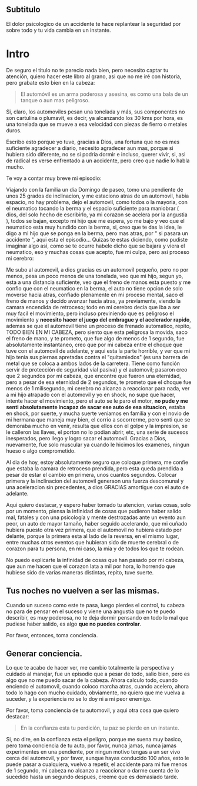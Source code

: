 ## Subtitulo

El dolor psicologico de un accidente te hace replantear la seguridad por sobre todo y tu vida cambia en un instante.
# Intro

De seguro el titulo no te parecio nada bien, pero necesito captar tu atención, quiero hacer este libro al grano, asi que no me iré con historia, pero grabate esto bien en la cabeza:

> El automóvil es un arma poderosa y asesina, es como una bala de un tanque o aun mas peligroso.

Si, claro, los automoviles pesan una tonelada y más, sus componentes no son cartulina o plumavit, es decir, ya alcanzando los 30 kms por hora, es una tonelada que se mueve a esa velocidad con piezas de fierro o metales duros.

Escribo esto porque yo tuve, gracias a Dios, una fortuna que no es mes suficiente  agradecer a diario, necesito agradecer aun mas, porque si hubiera sido diferente, no se si podria dormir e incluso, querer vivir, si, asi de radical es verse enfrentado a un accidente, pero creo que nadie lo habla mucho.

Te voy a contar muy breve mi episodio:

Viajando con la familia un dia Domingo de paseo, tomo una pendiente de unos 25 grados de inclinacion, y me estaciono atras de un automovil, habia espacio, no hay problema, dejo el automovil, como todos o la mayoria, con el neumatico tocando la berma y el espacio suficiente para maniobrar ( dios, del solo hecho de escribirlo, ya mi corazon se acelera por la angustia ), todos se bajan, excepto mi hijo que me espera, yo me bajo y veo que el neumatico esta muy hundido con la berma, si, creo que te das la idea, le digo a mi hijo que se ponga en la berma, pero mas atras, por " si pasara un accidente ", aqui esta el episodio... Quizas te estas diciendo, como pudiste imaginar algo asi, como se te ocurre habele dicho que se bajara y viera el neumatico, eso y muchas cosas que acepto, fue mi culpa, pero asi proceso mi cerebro:

Me subo al automovil, a dios gracias es un automovil pequeño, pero no por menos, pesa un poco menos de una tonelada, veo que mi hijo, segun yo, esta a una distancia suficiente, veo que el freno de manos esta puesto y me confio que con el neumatico en la berma, el auto no tiene opcion de solo moverse hacia atras, confiado plenamente en mi proceso mental, saco el freno de manos y decido avanzar hacia atras, ya previamente, viendo la camara encendida de retroceso; todo en mi cerebro decia que iba a ser muy facil el movimiento, pero incluso previniendo que es peligroso el movimiento y **necesito hacer el juego del embrague y el acelerador rapido**, ademas se que el automovil tiene un proceso de frenado automatico, repito, TODO BIEN EN MI CABEZA, pero siento que esta peligrosa la movida, saco el freno de mano, y te prometo, que fue algo de menos de 1 segundo, fue absolutamente instantaneo, creo que por mi cabeza entre el choque que tuve con el automovil de adelante, y aqui esta la parte horrible, y ver que mi hijo tenia sus piernas apretadas contra el "quitamiedos"  (es una barrera de metal que se coloca a ambos lados de la carretera. Tiene como función servir de protección de seguridad vial pasiva) y el automovil; pasaron creo que 2 segundos por mi cabeza, que encontre que fueron una eternidad, pero a pesar de esa eternidad de 2 segundos, te prometo que el choque fue menos de 1 milisegundo, mi cerebro no alcanzo a reaccionar para nada, ver a mi hijo atrapado con el automovil y yo en shock, no supe que hacer, intente hacer el movimiento, pero el auto se le paro el motor, **no pude y me senti absolutamente incapaz de sacar ese auto de esa situacion**, estaba en shock, por suerte, y mucha suerte veniamos en familia y con el novio de mi hermana que maneja muy bien, el corrio a socorrerme, pero senti que se demoraba mucho en venir, resulta que ellos con el golpe y la impresion, se le calleron las llaves, el porton no lo podian abrir, etc, una serie de sucesos inesperados, pero llego y logro sacar el automovil. Gracias a Dios, nuevamente, fue solo muscular ya cuando le hicimos los examenes, ningun hueso o algo comprometido. 

Al dia de hoy, estoy absolutamente seguro que coloque primera, me confie que estaba la camara de retroceso prendida, pero esta queda prendida a pesar de estar el cambio en primera, unos cuantos segundos. Colocar primera y la inclinacion del automovil generaon una fuerza descomunal y una aceleracion sin precedentes, a dios GRACIAS amortigue con el auto de adelante.

Aqui quiero destacar, y espero haber tomado tu atencion, varias cosas, solo por un momento, piensa la infinidad de cosas que pudieron haber salido mal, fatales y con una psicología y mente destrozadas ante un evento aun peor, un auto de mayor tamaño, haber seguido acelerando, que mi cuñado hubiera puesto otra vez primera, que el automovil no hubiera estado por delante, porque la primera esta al lado de la reversa, en el mismo lugar, entre muchas otros eventos que hubieran sido de muerte cerebral o de corazon para tu persona, en mi caso, la mia y de todos los que te rodean.

No puedo explicarte la infinidad de cosas que han pasado por mi cabeza, que aun me hacen que el corazon lata a mil por hora, lo horrendo que hubiese sido de varias maneras distintas, repito, tuve suerte.

## Tus noches no vuelven a ser las mismas.

Cuando un suceso como este te pasa, luego pierdes el control, tu cabeza no para de pensar en el suceso y viene una angustia que no te puedo describir, es muy poderosa, no te deja dormir pensando en todo lo mal que pudiese haber salido, es algo **que no puedes controlar**.

Por favor, entonces, toma conciencia.
## Generar conciencia.

Lo que te acabo de hacer ver, me cambio totalmente la perspectiva y cuidado al manejar, fue un episodio que a pesar de todo, salio bien, pero es algo que no me puedo sacar de la cabeza. Ahora calculo todo, cuando enciendo el automovil, cuando coloco marcha atras, cuando acelero, ahora todo lo hago con mucho cuidado, obviamente, no quiero que me vuelva a suceder, y la experiencia no se lo doy ni a mi peor enemigo.

Por favor, toma conciencia de tu automovil, y aqui otra cosa que quiero destacar:

> En la confianza esta tu perdición, tu paz se pierde en un instante.

Si, no dire, en la confianza esta el peligro, porque me suena muy basico, pero toma conciencia de tu auto, por favor, nunca jamas, nunca jamas experimentes en una pendiente, por ningun motivo tengas a un ser vivo cerca del automovil, y por favor, aunque hayas conducido 100 años, esto le puede pasar a cualquiera, vuelvo a repetir, el accidente para mi fue menos de 1 segundo, mi cabeza no alcanzo a reaccionar o darme cuenta de lo sucedido hasta un segundo despues, creeme que es demasiado tarde.

